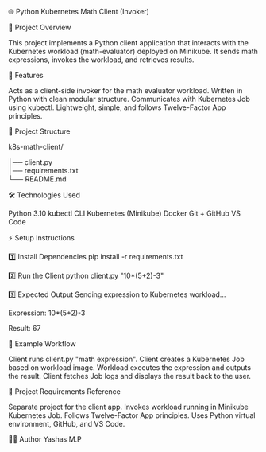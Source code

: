 🌐 Python Kubernetes Math Client (Invoker)


📌 Project Overview

This project implements a Python client application that interacts with the Kubernetes workload (math-evaluator) deployed on Minikube.
It sends math expressions, invokes the workload, and retrieves results.


🚀 Features

Acts as a client-side invoker for the math evaluator workload.
Written in Python with clean modular structure.
Communicates with Kubernetes Job using kubectl.
Lightweight, simple, and follows Twelve-Factor App principles.


📂 Project Structure

k8s-math-client/

│── client.py        
│── requirements.txt  
└── README.md          


🛠️ Technologies Used

Python 3.10
kubectl CLI
Kubernetes (Minikube)
Docker
Git + GitHub
VS Code


⚡ Setup Instructions

1️⃣ Install Dependencies
pip install -r requirements.txt

2️⃣ Run the Client
python client.py "10*(5+2)-3"

3️⃣ Expected Output
Sending expression to Kubernetes workload...

Expression: 10*(5+2)-3

Result: 67


📖 Example Workflow

Client runs client.py "math expression".
Client creates a Kubernetes Job based on workload image.
Workload executes the expression and outputs the result.
Client fetches Job logs and displays the result back to the user.


📌 Project Requirements Reference

Separate project for the client app.
Invokes workload running in Minikube Kubernetes Job.
Follows Twelve-Factor App principles.
Uses Python virtual environment, GitHub, and VS Code.


👨‍💻 Author
Yashas M.P
